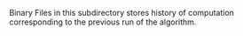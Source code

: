 Binary Files in this subdirectory stores history of computation corresponding to the previous run of the algorithm.
